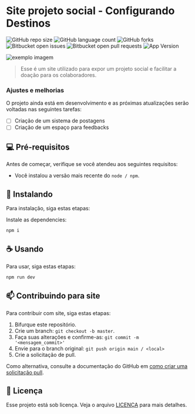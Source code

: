 # Site projeto social - Configurando Destinos

<!---Esses são exemplos. Veja https://shields.io para outras pessoas ou para personalizar este conjunto de escudos. Você pode querer incluir dependências, status do projeto e informações de licença aqui--->

![GitHub repo size](https://img.shields.io/github/repo-size/Nicolas-Maximiano/social-project-main?style=for-the-badge)
![GitHub language count](https://img.shields.io/github/languages/count/Nicolas-Maximiano/social-project-main?style=for-the-badge)
![GitHub forks](https://img.shields.io/github/forks/Nicolas-Maximiano/social-project-main?style=for-the-badge)
![Bitbucket open issues](https://img.shields.io/bitbucket/issues/Nicolas-Maximiano/social-project-main?style=for-the-badge)
![Bitbucket open pull requests](https://img.shields.io/bitbucket/pr-raw/Nicolas-Maximiano/social-project-main?style=for-the-badge)
![App Version](https://img.shields.io/github/package-json/v/Nicolas-Maximiano/social-project-main?style=for-the-badge)

<img src="https://repository-images.githubusercontent.com/561824446/07bb1bc1-d6d9-48f9-8684-8324bef58680" alt="exemplo imagem">

> Esse é um site utilizado para expor um projeto social e facilitar a doação para os colaboradores.

### Ajustes e melhorias

O projeto ainda está em desenvolvimento e as próximas atualizações serão voltadas nas seguintes tarefas:

- [ ] Criação de um sistema de postagens
- [ ] Criação de um espaço para feedbacks

## 💻 Pré-requisitos

Antes de começar, verifique se você atendeu aos seguintes requisitos:

<!---Estes são apenas requisitos de exemplo. Adicionar, duplicar ou remover conforme necessário--->

- Você instalou a versão mais recente do `node / npm`.

## 🚀 Instalando

Para instalação, siga estas etapas:

Instale as dependencies:
```
npm i
```

## ☕ Usando

Para usar, siga estas etapas:

```
npm run dev
```

## 📫 Contribuindo para site

<!---Se o seu README for longo ou se você tiver algum processo ou etapas específicas que deseja que os contribuidores sigam, considere a criação de um arquivo CONTRIBUTING.md separado--->

Para contribuir com site, siga estas etapas:

1. Bifurque este repositório.
2. Crie um branch: `git checkout -b master`.
3. Faça suas alterações e confirme-as: `git commit -m '<mensagem_commit>'`
4. Envie para o branch original: `git push origin main / <local>`
5. Crie a solicitação de pull.

Como alternativa, consulte a documentação do GitHub em [como criar uma solicitação pull](https://help.github.com/en/github/collaborating-with-issues-and-pull-requests/creating-a-pull-request).

## 📝 Licença

Esse projeto está sob licença. Veja o arquivo [LICENÇA](LICENSE.md) para mais detalhes.
